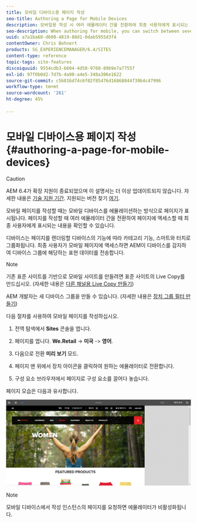 ```yaml
---
title: 모바일 디바이스용 페이지 작성
seo-title: Authoring a Page for Mobile Devices
description: 모바일용 작성 시 여러 에뮬레이터 간을 전환하여 최종 사용자에게 표시되는 내용을 확인할 수 있습니다
seo-description: When authoring for mobile, you can switch between several emulators to see what the end-user sees
uuid: a7a1ba68-d608-4819-88d1-0dab5955d3f4
contentOwner: Chris Bohnert
products: SG_EXPERIENCEMANAGER/6.4/SITES
content-type: reference
topic-tags: site-features
discoiquuid: 9554cdb3-b604-4d50-9760-89b9e7a7755f
exl-id: 97f0b0d2-7d7b-4a90-a4e5-348a306e1622
source-git-commit: c5b816d74c6f02f85476d16868844f39b4c47996
workflow-type: tm+mt
source-wordcount: '261'
ht-degree: 45%

---
```


# 모바일 디바이스용 페이지 작성{#authoring-a-page-for-mobile-devices}

>[!CAUTION]
>
>AEM 6.4가 확장 지원이 종료되었으며 이 설명서는 더 이상 업데이트되지 않습니다. 자세한 내용은 [기술 지원 기간](https://helpx.adobe.com/kr/support/programs/eol-matrix.html). 지원되는 버전 찾기 [여기](https://experienceleague.adobe.com/docs/).

모바일 페이지를 작성할 때는 모바일 디바이스를 에뮬레이션하는 방식으로 페이지가 표시됩니다. 페이지를 작성할 때 여러 에뮬레이터 간을 전환하여 페이지에 액세스할 때 최종 사용자에게 표시되는 내용을 확인할 수 있습니다.

디바이스는 페이지를 렌더링할 디바이스의 기능에 따라 카테고리 기능, 스마트와 터치로 그룹화됩니다. 최종 사용자가 모바일 페이지에 액세스하면 AEM이 디바이스를 감지하여 디바이스 그룹에 해당하는 표현 데이터를 전송합니다.

>[!NOTE]
>
>기존 표준 사이트를 기반으로 모바일 사이트를 만들려면 표준 사이트의 Live Copy를 만드십시오. (자세한 내용은 [다른 채널용 Live Copy 만들기](/help/sites-administering/msm-livecopy.md))
>
>AEM 개발자는 새 디바이스 그룹을 만들 수 있습니다. (자세한 내용은 [장치 그룹 필터 만들기](/help/sites-developing/groupfilters.md))

다음 절차를 사용하여 모바일 페이지를 작성하십시오.

1. 전역 탐색에서 **Sites** 콘솔을 엽니다.
1. 페이지를 엽니다. **We.Retail** -> **미국** -> **영어**.

1. 다음으로 전환 **미리 보기** 모드.
1. 페이지 맨 위에서 장치 아이콘을 클릭하여 원하는 에뮬레이터로 전환합니다.
1. 구성 요소 브라우저에서 페이지로 구성 요소를 끌어다 놓습니다.

페이지 모습은 다음과 유사합니다.

![mobileipademu](assets/mobileipademu.png)

>[!NOTE]
>
>모바일 디바이스에서 작성 인스턴스의 페이지를 요청하면 에뮬레이터가 비활성화됩니다.
